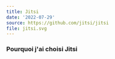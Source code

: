 ```yaml
---
title: Jitsi
date: '2022-07-29'
source: https://github.com/jitsi/jitsi
file: jitsi.svg
---
```


### Pourquoi j'ai choisi Jitsi
